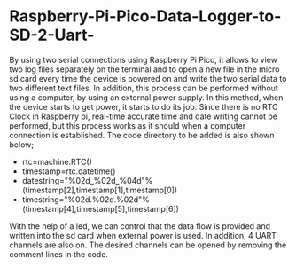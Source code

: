 # Raspberry-Pi-Pico-Data-Logger-to-SD-2-Uart-
By using two serial connections using Raspberry Pi Pico, it allows to view two log files separately on the terminal and to open a new file in the micro sd card every time the device is powered on and write the two serial data to two different text files. In addition, this process can be performed without using a computer, by using an external power supply. In this method, when the device starts to get power, it starts to do its job.
Since there is no RTC Clock in Raspberry pi, real-time accurate time and date writing cannot be performed, but this process works as it should when a computer connection is established. The code directory to be added is also shown below;

* rtc=machine.RTC()
* timestamp=rtc.datetime()
* datestring="%02d_%02d_%04d"%(timestamp[2],timestamp[1],timestamp[0])
* timestring="%02d.%02d.%02d"%(timestamp[4],timestamp[5],timestamp[6])

With the help of a led, we can control that the data flow is provided and written into the sd card when external power is used. In addition, 4 UART channels are also on. The desired channels can be opened by removing the comment lines in the code.
